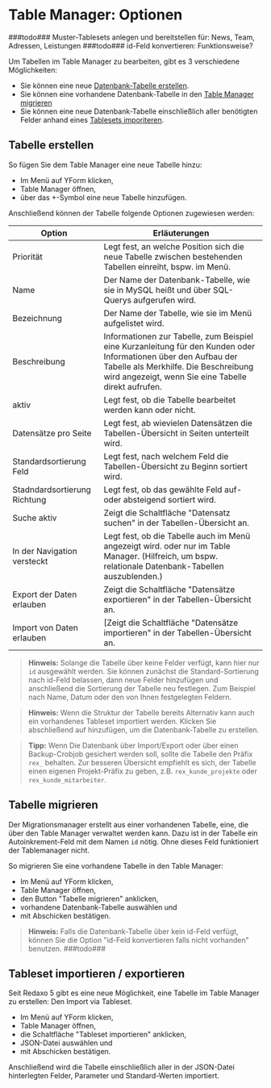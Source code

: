# Table Manager: Optionen

 ###todo### Muster-Tablesets anlegen und bereitstellen für: News, Team, Adressen, Leistungen
 ###todo### id-Feld konvertieren: Funktionsweise?
 
Um Tabellen im Table Manager zu bearbeiten, gibt es 3 verschiedene Möglichkeiten:

* Sie können eine neue [Datenbank-Tabelle erstellen](#tabelle-erstellen).
* Sie können eine vorhandene Datenbank-Tabelle in den [Table Manager migrieren](#)
* Sie können eine neue Datenbank-Tabelle einschließlich aller benötigten Felder anhand eines [Tablesets imporiteren](#tableset-importieren).

<a name="tabelle-erstellen"></a>
## Tabelle erstellen

So fügen Sie dem Table Manager eine neue Tabelle hinzu:

* Im Menü auf YForm klicken,
* Table Manager öffnen,
* über das +-Symbol eine neue Tabelle hinzufügen.

Anschließend können der Tabelle folgende Optionen zugewiesen werden:

Option | Erläuterungen
------ | ------
Priorität | Legt fest, an welche Position sich die neue Tabelle zwischen bestehenden Tabellen einreiht, bspw. im Menü.
Name | Der Name der Datenbank-Tabelle, wie sie in MySQL heißt und über SQL-Querys aufgerufen wird.
Bezeichnung | Der Name der Tabelle, wie sie im Menü aufgelistet wird.
Beschreibung | Informationen zur Tabelle, zum Beispiel eine Kurzanleitung für den Kunden oder Informationen über den Aufbau der Tabelle als Merkhilfe. Die Beschreibung wird angezeigt, wenn Sie eine Tabelle direkt aufrufen.
aktiv | Legt fest, ob die Tabelle bearbeitet werden kann oder nicht.
Datensätze pro Seite | Legt fest, ab wievielen Datensätzen die Tabellen-Übersicht in Seiten unterteilt wird.
Standardsortierung Feld | Legt fest, nach welchem Feld die Tabellen-Übersicht zu Beginn sortiert wird.
Stadndardsortierung Richtung |  Legt fest, ob das gewählte Feld auf- oder absteigend sortiert wird.
Suche aktiv | Zeigt die Schaltfläche "Datensatz suchen" in der Tabellen-Übersicht an.
In der Navigation versteckt | Legt fest, ob die Tabelle auch im Menü angezeigt wird. oder nur im Table Manager. (Hilfreich, um bspw. relationale Datenbank-Tabellen auszublenden.)
Export der Daten erlauben | Zeigt die Schaltfläche "Datensätze exportieren" in der Tabellen-Übersicht an.
Import von Daten erlauben | [Zeigt die Schaltfläche "Datensätze importieren" in der Tabellen-Übersicht an.

> **Hinweis:**
>Solange die Tabelle über keine Felder verfügt, kann hier nur `id` ausgewählt werden. Sie können zunächst die Standard-Sortierung nach id-Feld belassen, dann neue Felder hinzufügen und anschließend die Sortierung der Tabelle neu festlegen. Zum Beispiel nach Name, Datum oder den von Ihnen festgelegten Feldern.

> **Hinweis:** 
>Wenn die Struktur der Tabelle bereits Alternativ kann auch ein vorhandenes Tableset importiert werden.
Klicken Sie abschließend auf hinzufügen, um die Datenbank-Tabelle zu erstellen.

> **Tipp:** 
>Wenn Die Datenbank über Import/Export oder über einen Backup-Crobjob gesichert werden soll, sollte die Tabelle den Präfix `rex_` behalten. Zur besseren Übersicht empfiehlt es sich, der Tabelle einen eigenen Projekt-Präfix zu geben, z.B. `rex_kunde_projekte` oder `rex_kunde_mitarbeiter`.


<a name="tabelle-migrieren"></a>
## Tabelle migrieren

Der Migrationsmanager erstellt aus einer vorhandenen Tabelle, eine, die über den Table Manager verwaltet werden kann. Dazu ist in der Tabelle ein Autoinkrement-Feld mit dem Namen `id` nötig. Ohne dieses Feld funktioniert der Tablemanager nicht.

So migrieren Sie eine vorhandene Tabelle in den Table Manager:

* Im Menü auf YForm klicken,
* Table Manager öffnen,
* den Button "Tabelle migrieren" anklicken,
* vorhandene Datenbank-Tabelle auswählen und
* mit Abschicken bestätigen.

> **Hinweis:** Falls die Datenbank-Tabelle über kein id-Feld verfügt, können Sie die Option "id-Feld konvertieren falls nicht vorhanden" benutzen. ###todo###

<a name="tableset-importieren"></a>
## Tableset importieren / exportieren

Seit Redaxo 5 gibt es eine neue Möglichkeit, eine Tabelle im Table Manager zu erstellen: Den Import via Tableset.

* Im Menü auf YForm klicken,
* Table Manager öffnen,
* die Schaltfläche "Tableset importieren" anklicken,
* JSON-Datei auswählen und 
* mit Abschicken bestätigen.

Anschließend wird die Tabelle einschließlich aller in der JSON-Datei hinterlegten Felder, Parameter und Standard-Werten importiert.
